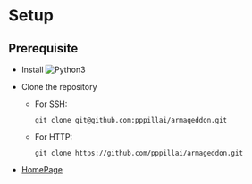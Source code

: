# Setup

## Prerequisite
- Install ![Python3](https://realpython.com/installing-python/)

- Clone the repository
  - For SSH: 
    
    `git clone git@github.com:pppillai/armageddon.git`
    
  - For HTTP: 

    `git clone https://github.com/pppillai/armageddon.git`



- [HomePage](../README.md)